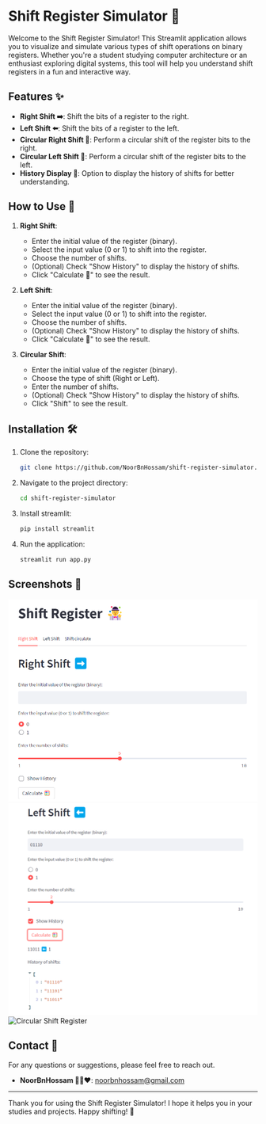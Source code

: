 # Shift Register Simulator 🤹

Welcome to the Shift Register Simulator! This Streamlit application allows you to visualize and simulate various types of shift operations on binary registers. Whether you're a student studying computer architecture or an enthusiast exploring digital systems, this tool will help you understand shift registers in a fun and interactive way.

## Features ✨

- **Right Shift ➡️**: Shift the bits of a register to the right.
- **Left Shift ⬅️**: Shift the bits of a register to the left.
- **Circular Right Shift 🔁**: Perform a circular shift of the register bits to the right.
- **Circular Left Shift 🔁**: Perform a circular shift of the register bits to the left.
- **History Display 📜**: Option to display the history of shifts for better understanding.

## How to Use 🚀

1. **Right Shift**:

   - Enter the initial value of the register (binary).
   - Select the input value (0 or 1) to shift into the register.
   - Choose the number of shifts.
   - (Optional) Check "Show History" to display the history of shifts.
   - Click "Calculate 🧮" to see the result.

2. **Left Shift**:

   - Enter the initial value of the register (binary).
   - Select the input value (0 or 1) to shift into the register.
   - Choose the number of shifts.
   - (Optional) Check "Show History" to display the history of shifts.
   - Click "Calculate 🧮" to see the result.

3. **Circular Shift**:
   - Enter the initial value of the register (binary).
   - Choose the type of shift (Right or Left).
   - Enter the number of shifts.
   - (Optional) Check "Show History" to display the history of shifts.
   - Click "Shift" to see the result.

## Installation 🛠️

1. Clone the repository:

   ```sh
   git clone https://github.com/NoorBnHossam/shift-register-simulator.git
   ```

2. Navigate to the project directory:
   ```sh
   cd shift-register-simulator
   ```
3. Install streamlit:
   ```sh
   pip install streamlit
   ```
4. Run the application:
   ```sh
   streamlit run app.py
   ```

## Screenshots 📸

![Right Shift Register](./screenshots/SH_R.png)
![Left Shift Register](./screenshots/SH_L.png)
![Circular Shift Register](./screenshots/SH_Circulate.png)

## Contact 📧

For any questions or suggestions, please feel free to reach out.

- **NoorBnHossam 👨‍💻❤️**: [noorbnhossam@gmail.com](mailto:noorbnhossam@gmail.com)

---

Thank you for using the Shift Register Simulator! I hope it helps you in your studies and projects. Happy shifting! 🥳
